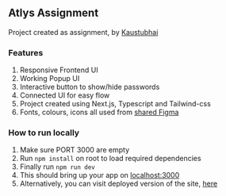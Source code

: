 ## Atlys Assignment
Project created as assignment, by [Kaustubhai](https://github.com/kaustubhai)

### Features
1. Responsive Frontend UI
2. Working Popup UI
3. Interactive button to show/hide passwords
4. Connected UI for easy flow
5. Project created using Next.js, Typescript and Tailwind-css
6. Fonts, colours, icons all used from [shared Figma](https://www.figma.com/file/S4bZXDniOieMhyGIpTnVu5/Frontend-Developer:-Atlys?type=design&node-id=0:1&mode=design&t=aBi4ib8fLZ8qTaLN-1)

### How to run locally
1. Make sure PORT 3000 are empty
2. Run `npm install` on root to load required dependencies
3. Finally run `npm run dev`
4. This should bring up your app on [localhost:3000](http://localhost:3000)
4. Alternatively, you can visit deployed version of the site, [here](https://atlys-three.vercel.app)